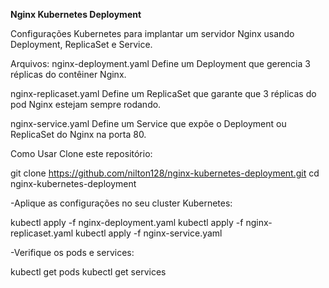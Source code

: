 **Nginx Kubernetes Deployment**

Configurações Kubernetes para implantar um servidor Nginx usando Deployment, ReplicaSet e Service.


Arquivos:
nginx-deployment.yaml
Define um Deployment que gerencia 3 réplicas do contêiner Nginx.

nginx-replicaset.yaml
Define um ReplicaSet que garante que 3 réplicas do pod Nginx estejam sempre rodando.

nginx-service.yaml
Define um Service que expõe o Deployment ou ReplicaSet do Nginx na porta 80.

Como Usar
Clone este repositório:

git clone https://github.com/nilton128/nginx-kubernetes-deployment.git
cd nginx-kubernetes-deployment

-Aplique as configurações no seu cluster Kubernetes:

kubectl apply -f nginx-deployment.yaml
kubectl apply -f nginx-replicaset.yaml
kubectl apply -f nginx-service.yaml

-Verifique os pods e services:

kubectl get pods
kubectl get services

